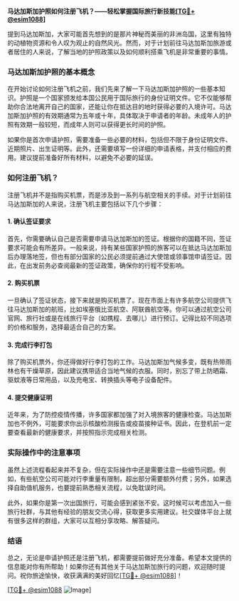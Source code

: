 **马达加斯加护照如何注册飞机？——轻松掌握国际旅行新技能[[TG💪+ @esim1088](https://t.me/s/esim1088)]**

提到马达加斯加，大家可能首先想到的是那片神秘而美丽的非洲岛国，这里有独特的动植物资源和令人叹为观止的自然风光。然而，对于计划前往马达加斯加旅游或者居住的人来说，了解当地的护照政策以及如何顺利搭乘飞机是非常重要的事情。

### 马达加斯加护照的基本概念

在开始讨论如何注册飞机之前，我们先来了解一下马达加斯加护照的一些基本知识。护照是一个国家颁发给本国公民用于国际旅行的身份证明文件。它不仅能够帮助你合法地离开自己的国家，还能让你在抵达目的地时获得必要的入境许可。马达加斯加护照的有效期通常为五年或十年，具体取决于申请者的年龄。未成年人的护照有效期一般较短，而成年人则可以获得更长时间的护照。

如果你是首次申请护照，需要准备一些必要的材料，包括但不限于身份证明文件、近期照片、出生证明等。此外，还需要填写一份详细的申请表格，并支付相应的费用。建议提前准备好所有材料，以避免不必要的延误。

### 如何注册飞机？

注册飞机并不是指购买机票，而是涉及到一系列与航空相关的手续。对于计划前往马达加斯加的人来说，注册飞机主要包括以下几个步骤：

#### 1. 确认签证要求

首先，你需要确认自己是否需要申请马达加斯加的签证。根据你的国籍不同，签证要求可能会有所差异。一般来说，持有某些国家护照的旅客可以在抵达马达加斯加后办理落地签，但也有部分国家的公民必须提前通过大使馆或领事馆申请签证。因此，在出发前务必查阅最新的签证政策，确保你的行程不受影响。

#### 2. 购买机票

一旦确认了签证状态，接下来就是购买机票了。现在市面上有许多航空公司提供飞往马达加斯加的航班，比如埃塞俄比亚航空、阿联酋航空等。你可以通过航空公司官网、旅行社或是在线旅行平台（如携程、去哪儿）进行预订。记得比较不同选项的价格和服务，选择最适合自己的方案。

#### 3. 完成行李打包

除了购买机票外，你还得做好行李打包的工作。马达加斯加气候多变，既有热带雨林也有干燥草原，因此建议携带适合当地气候的衣服。同时，别忘了带上防晒霜、驱蚊液等日常用品，以及充电宝、转换插头等电子设备配件。

#### 4. 提交健康证明

近年来，为了防控疫情传播，许多国家都加强了对入境旅客的健康检查。马达加斯加也不例外，可能要求你出示核酸检测报告或疫苗接种证书。因此，在登机前一定要查看最新的健康要求，并按照指示完成相关检测。

### 实际操作中的注意事项

虽然上述流程看起来并不复杂，但在实际操作中还是需要注意一些细节问题。例如，有些航空公司可能对行李重量有限制，超出部分需要额外付费；另外，如果选择自助值机服务，也要提前熟悉相关流程，以免耽误时间。

此外，如果你是第一次出国旅行，可能会感到紧张不安。这时候可以考虑加入一些旅行社群，与其他有经验的朋友交流心得，获取更多实用建议。社交媒体平台上就有很多这样的群组，大家可以互相分享攻略、解答疑问。

### 结语

总之，无论是申请护照还是注册飞机，都需要提前做好充分准备。希望本文提供的信息能对你有所帮助！如果你还有其他关于马达加斯加旅行的问题，欢迎随时提问。祝你旅途愉快，收获满满的美好回忆[[TG💪+ @esim1088](https://t.me/s/esim1088)]！

[[TG💪+ @esim1088](https://t.me/s/esim1088) ![Image](https://i.postimg.cc/4NQfJmqS/Snipaste-2025-05-13-00-14-12.png)]
